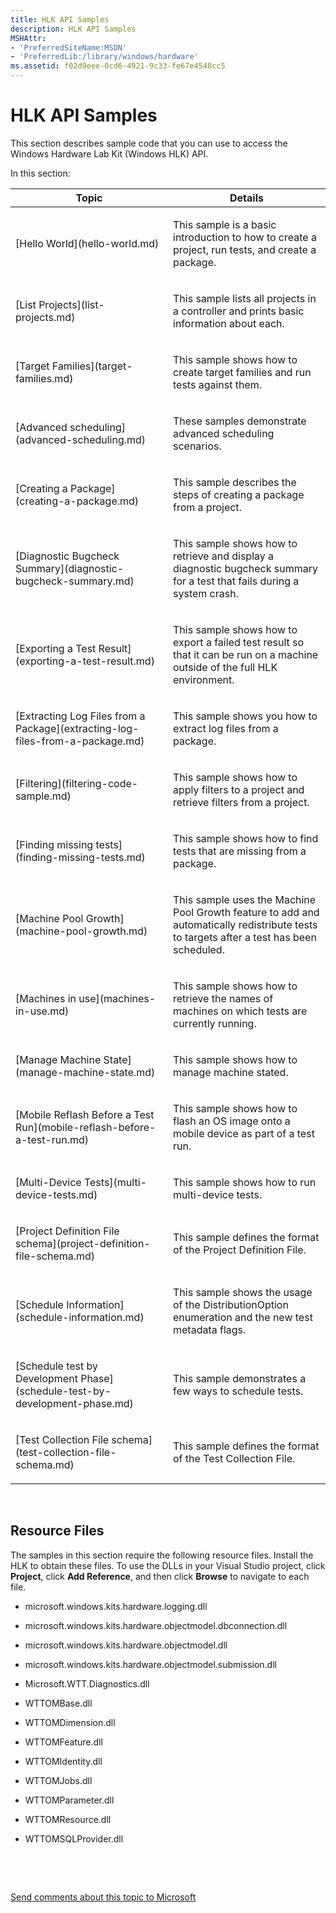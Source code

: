 ```yaml
---
title: HLK API Samples
description: HLK API Samples
MSHAttr:
- 'PreferredSiteName:MSDN'
- 'PreferredLib:/library/windows/hardware'
ms.assetid: f02d9eee-0cd6-4921-9c33-fe67e4548cc5
---
```


# HLK API Samples


This section describes sample code that you can use to access the Windows Hardware Lab Kit (Windows HLK) API.

In this section:

<table>
<colgroup>
<col width="50%" />
<col width="50%" />
</colgroup>
<thead>
<tr class="header">
<th>Topic</th>
<th>Details</th>
</tr>
</thead>
<tbody>
<tr class="odd">
<td><p>[Hello World](hello-world.md)</p></td>
<td><p>This sample is a basic introduction to how to create a project, run tests, and create a package.</p></td>
</tr>
<tr class="even">
<td><p>[List Projects](list-projects.md)</p></td>
<td><p>This sample lists all projects in a controller and prints basic information about each.</p></td>
</tr>
<tr class="odd">
<td><p>[Target Families](target-families.md)</p></td>
<td><p>This sample shows how to create target families and run tests against them.</p></td>
</tr>
<tr class="even">
<td><p>[Advanced scheduling](advanced-scheduling.md)</p></td>
<td><p>These samples demonstrate advanced scheduling scenarios.</p></td>
</tr>
<tr class="odd">
<td><p>[Creating a Package](creating-a-package.md)</p></td>
<td><p>This sample describes the steps of creating a package from a project.</p></td>
</tr>
<tr class="even">
<td><p>[Diagnostic Bugcheck Summary](diagnostic-bugcheck-summary.md)</p></td>
<td><p>This sample shows how to retrieve and display a diagnostic bugcheck summary for a test that fails during a system crash.</p></td>
</tr>
<tr class="odd">
<td><p>[Exporting a Test Result](exporting-a-test-result.md)</p></td>
<td><p>This sample shows how to export a failed test result so that it can be run on a machine outside of the full HLK environment.</p></td>
</tr>
<tr class="even">
<td><p>[Extracting Log Files from a Package](extracting-log-files-from-a-package.md)</p></td>
<td><p>This sample shows you how to extract log files from a package.</p></td>
</tr>
<tr class="odd">
<td><p>[Filtering](filtering-code-sample.md)</p></td>
<td><p>This sample shows how to apply filters to a project and retrieve filters from a project.</p></td>
</tr>
<tr class="even">
<td><p>[Finding missing tests](finding-missing-tests.md)</p></td>
<td><p>This sample shows how to find tests that are missing from a package.</p></td>
</tr>
<tr class="odd">
<td><p>[Machine Pool Growth](machine-pool-growth.md)</p></td>
<td><p>This sample uses the Machine Pool Growth feature to add and automatically redistribute tests to targets after a test has been scheduled.</p></td>
</tr>
<tr class="even">
<td><p>[Machines in use](machines-in-use.md)</p></td>
<td><p>This sample shows how to retrieve the names of machines on which tests are currently running.</p></td>
</tr>
<tr class="odd">
<td><p>[Manage Machine State](manage-machine-state.md)</p></td>
<td><p>This sample shows how to manage machine stated.</p></td>
</tr>
<tr class="even">
<td><p>[Mobile Reflash Before a Test Run](mobile-reflash-before-a-test-run.md)</p></td>
<td><p>This sample shows how to flash an OS image onto a mobile device as part of a test run.</p></td>
</tr>
<tr class="odd">
<td><p>[Multi-Device Tests](multi-device-tests.md)</p></td>
<td><p>This sample shows how to run multi-device tests.</p></td>
</tr>
<tr class="even">
<td><p>[Project Definition File schema](project-definition-file-schema.md)</p></td>
<td><p>This sample defines the format of the Project Definition File.</p></td>
</tr>
<tr class="odd">
<td><p>[Schedule Information](schedule-information.md)</p></td>
<td><p>This sample shows the usage of the DistributionOption enumeration and the new test metadata flags.</p></td>
</tr>
<tr class="even">
<td><p>[Schedule test by Development Phase](schedule-test-by-development-phase.md)</p></td>
<td><p>This sample demonstrates a few ways to schedule tests.</p></td>
</tr>
<tr class="odd">
<td><p>[Test Collection File schema](test-collection-file-schema.md)</p></td>
<td><p>This sample defines the format of the Test Collection File.</p></td>
</tr>
</tbody>
</table>

 

## <span id="Resource_Files"></span><span id="resource_files"></span><span id="RESOURCE_FILES"></span>Resource Files


The samples in this section require the following resource files. Install the HLK to obtain these files. To use the DLLs in your Visual Studio project, click **Project**, click **Add Reference**, and then click **Browse** to navigate to each file.

-   microsoft.windows.kits.hardware.logging.dll

-   microsoft.windows.kits.hardware.objectmodel.dbconnection.dll

-   microsoft.windows.kits.hardware.objectmodel.dll

-   microsoft.windows.kits.hardware.objectmodel.submission.dll

-   Microsoft.WTT.Diagnostics.dll

-   WTTOMBase.dll

-   WTTOMDimension.dll

-   WTTOMFeature.dll

-   WTTOMIdentity.dll

-   WTTOMJobs.dll

-   WTTOMParameter.dll

-   WTTOMResource.dll

-   WTTOMSQLProvider.dll

 

 

[Send comments about this topic to Microsoft](mailto:wsddocfb@microsoft.com?subject=Documentation%20feedback%20%5Bp_hlk_om\p_hlk%5D:%20HLK%20API%20Samples%20%20RELEASE:%20%287/11/2017%29&body=%0A%0APRIVACY%20STATEMENT%0A%0AWe%20use%20your%20feedback%20to%20improve%20the%20documentation.%20We%20don't%20use%20your%20email%20address%20for%20any%20other%20purpose,%20and%20we'll%20remove%20your%20email%20address%20from%20our%20system%20after%20the%20issue%20that%20you're%20reporting%20is%20fixed.%20While%20we're%20working%20to%20fix%20this%20issue,%20we%20might%20send%20you%20an%20email%20message%20to%20ask%20for%20more%20info.%20Later,%20we%20might%20also%20send%20you%20an%20email%20message%20to%20let%20you%20know%20that%20we've%20addressed%20your%20feedback.%0A%0AFor%20more%20info%20about%20Microsoft's%20privacy%20policy,%20see%20http://privacy.microsoft.com/en-us/default.aspx. "Send comments about this topic to Microsoft")




